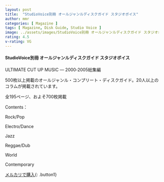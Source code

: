 ```yaml
---
layout: post
title:  "StudioVoice別冊 オールジャンルディスクガイド スタジオボイス"
author: mmr
categories: [ Magazine ]
tags: [ Magazine, Disk Guide, Studio Voice ]
image: ../assets/images/StudioVoice別冊 オールジャンルディスクガイド スタジオボイス.jpg
rating: 4.5
v-rating: VG
---
```


#### StudioVoice別冊 オールジャンルディスクガイド スタジオボイス

ULTIMATE CUT UP MUSIC ― 2000‐2005総集編

500枚以上掲載のオールジャンル・コンプリート・ディスクガイド。20人以上のコラムが掲載されています。

全195ページ、およそ700枚掲載

Contents：


Rock/Pop


Electro/Dance


Jazz


Reggae/Dub


World


Contemporary


[メルカリで購入](https://jp.mercari.com/item/m49392573292){: .button1}
